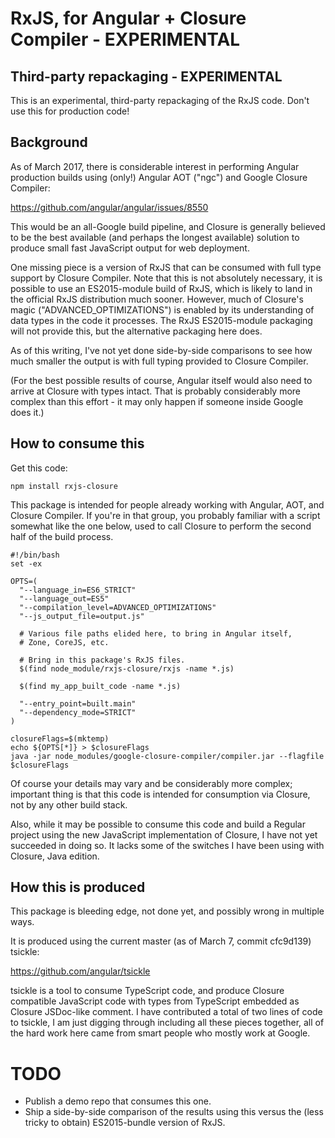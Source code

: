 # RxJS, for Angular + Closure Compiler - EXPERIMENTAL

## Third-party repackaging - EXPERIMENTAL

This is an experimental, third-party repackaging of the RxJS code. Don't use
this for production code!

## Background

As of March 2017, there is considerable interest in performing Angular
production builds using (only!) Angular AOT ("ngc") and Google Closure Compiler:

https://github.com/angular/angular/issues/8550

This would be an all-Google build pipeline, and Closure is generally believed
to be the best available (and perhaps the longest available) solution to produce
small fast JavaScript output for web deployment.

One missing piece is a version of RxJS that can be consumed with full type
support by Closure Compiler. Note that this is not absolutely necessary, it is
possible to use an ES2015-module build of RxJS, which is likely to land in the
official RxJS distribution much sooner. However, much of Closure's magic
("ADVANCED_OPTIMIZATIONS") is enabled by its understanding of data types in the
code it processes. The RxJS ES2015-module packaging will not provide this, but
the alternative packaging here does.

As of this writing, I've not yet done side-by-side comparisons to see how much
smaller the output is with full typing provided to Closure Compiler.

(For the best possible results of course, Angular itself would also need to
arrive at Closure with types intact. That is probably considerably more complex
than this effort - it may only happen if someone inside Google does it.)

## How to consume this

Get this code:

```
npm install rxjs-closure
```

This package is intended for people already working with Angular, AOT, and
Closure Compiler. If you're in that group, you probably familiar with a script
somewhat like the one below, used to call Closure to perform the second half of
the build process.

```
#!/bin/bash
set -ex

OPTS=(
  "--language_in=ES6_STRICT"
  "--language_out=ES5"
  "--compilation_level=ADVANCED_OPTIMIZATIONS"
  "--js_output_file=output.js"

  # Various file paths elided here, to bring in Angular itself,
  # Zone, CoreJS, etc.

  # Bring in this package's RxJS files.
  $(find node_module/rxjs-closure/rxjs -name *.js)

  $(find my_app_built_code -name *.js)

  "--entry_point=built.main"
  "--dependency_mode=STRICT"
)

closureFlags=$(mktemp)
echo ${OPTS[*]} > $closureFlags
java -jar node_modules/google-closure-compiler/compiler.jar --flagfile $closureFlags
```

Of course your details may vary and be considerably more complex; important
thing is that this code is intended for consumption via Closure, not by any
other build stack.

Also, while it may be possible to consume this code and build a Regular project
using the new JavaScript implementation of Closure, I have not yet succeeded in
doing so. It lacks some of the switches I have been using with Closure, Java
edition.

## How this is produced

This package is bleeding edge, not done yet, and possibly wrong in multiple ways.

It is produced using the current master (as of March 7, commit cfc9d139) tsickle:

https://github.com/angular/tsickle

tsickle is a tool to consume TypeScript code, and produce Closure compatible
JavaScript code with types from TypeScript embedded as Closure JSDoc-like
comment. I have contributed a total of two lines of code to tsickle, I am just
digging through including all these pieces together, all of the hard work here
came from smart people who mostly work at Google.

# TODO

* Publish a demo repo that consumes this one.
* Ship a side-by-side comparison of the results using this versus the (less
  tricky to obtain) ES2015-bundle version of RxJS.
